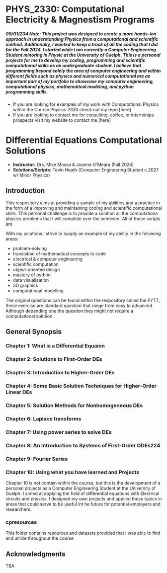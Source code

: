 # PHYS_2330: Computational Electricity & Magnestism Programs 


##### 09/01/204 Note: This project was designed to create a more hands-ion approach in understanding Physics from a computational and scientific method. Additionally, I wanted to keep a track of all the coding that I did for the Fall 2024. I  started while I am currently a Computer Engineering Student minoring in Physic at the University of Guelph. This is a personal projects for me to develop my coding, programming and scientific computational skills as an undergraduate student. I believe that programming beyond solely the area of computer engineering and within different fields such as physics and numerical computational are an important part of my portfolio to showcase my computer engineering, computational physics, mathematical modeling, and python programming skills.


- If you are looking for examples of my work with Computational Physics within the Course Physics 2330 check out my repo [here]
- If you are looking to contact me for consulting, coffee, or internships prospects visit my website to contact me [here]


# Differential Equations Computational Solutions
-  **Instructor:** Drs. Mike Mossa & Joanne  O'Meara (Fall 2024)
-  **Solutions/Scripts:** Tevin Heath (Computer Engineering Student c.2027 w/ Minor Physics)


## Introduction

This respository aims at providing a sample of my abilities and a practice in the form of a improving and maintaining coding and scientific computational skills. This personal challenge is to provide a solution all the computationa physics problems that I will complete over the semester. All of these scripts are 

With my solutions I strive to supply an example of my ability in the following areas:

- problem-solving 
- translation of mathematical concepts to code
- electrical & computer engineering
- scientific computation
- object-oriented design
- mastery of python 
- data visualization
- 3D graphics
- computational modelling

The original questions can be found within the respository called the FYTT, these exercise are standard question that range from easy to advanced. Although depending one the question they might not require a computational solution.

## General Synopsis


### Chapter 1: What is a Differential Equaion

### Chapter 2: Solutions to First-Order DEs

### Chapter 3: Introduction to Higher-Order DEs

### Chapter 4: Some Basic Solution Techniques for Higher-Order Linear DEs

### Chapter 5: Solution Methods for Nonhomogeneous DEs

### Chapter 6: Laplace transforms

### Chapter 7: Using power series to solve DEs

### Chapter 8: An Introduction to Systems of First-Order ODEs224

### Chapter 9: Fourier Series

### Chapter 10: Using what you have learned and Projects
Chapter 10 is not contain within the course, but this is the development of a personal projects as a Computer Engineering Student at the University of Guelph. I aimed at applying the field of differential equations with Electrical circuits and physics. I designed my own projects and applied these topics in areas that could serve to be useful int he future for potential employers and researchers.


### cpresources
This folder contains resources and datasets provided that I was able to find and utilize throughout the course

## Acknowledgments

TBA
